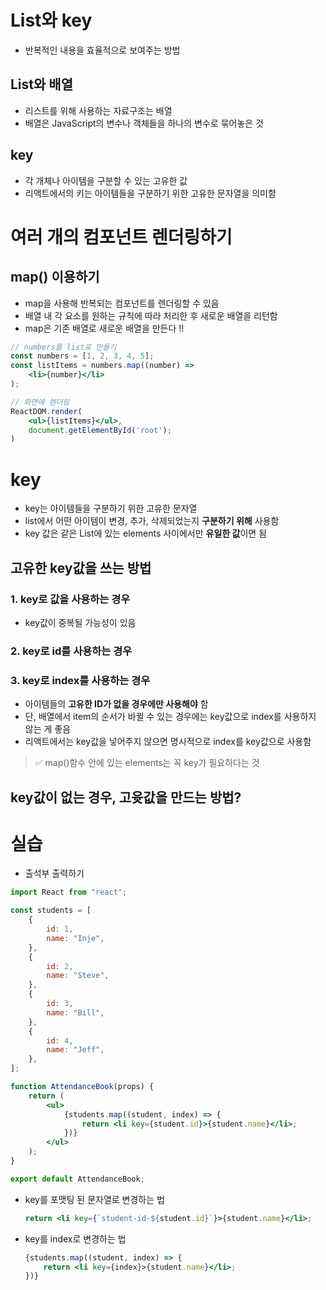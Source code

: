 # List와 key
- 반복적인 내용을 효율적으로 보여주는 방법
## List와 배열
- 리스트를 위해 사용하는 자료구조는 배열
- 배열은 JavaScript의 변수나 객체들을 하나의 변수로 묶어놓은 것

## key
- 각 개체나 아이템을 구분할 수 있는 고유한 값
- 리액트에서의 키는 아이템들을 구분하기 위한 고유한 문자열을 의미함

# 여러 개의 컴포넌트 렌더링하기
## map() 이용하기
- map을 사용해 반복되는 컴포넌트를 렌더링할 수 있음
- 배열 내 각 요소를 원하는 규칙에 따라 처리한 후 새로운 배열을 리턴함 
- map은 기존 배열로 새로운 배열을 만든다 !!

```jsx
// numbers를 list로 만들기
const numbers = [1, 2, 3, 4, 5];
const listItems = numbers.map((number) => 
    <li>{number}</li>
);

// 화면에 렌더링
ReactDOM.render(
    <ul>{listItems}</ul>,
    document.getElementById('root');
)
```
# key
- key는 아이템들을 구분하기 위한 고유한 문자열 
- list에서 어떤 아이템이 변경, 추가, 삭제되었는지 **구분하기 위해** 사용함
- key 값은 같은 List에 있는 elements 사이에서만 **유일한 값**이면 됨 

## 고유한 key값을 쓰는 방법
### 1. key로 값을 사용하는 경우
- key값이 중복될 가능성이 있음 

### 2. key로 id를 사용하는 경우

### 3. key로 index를 사용하는 경우
- 아이템들의 **고유한 ID가 없을 경우에만 사용해야** 함
- 단, 배열에서 item의 순서가 바뀔 수 있는 경우에는 key값으로 index를 사용하지 않는 게 좋음
- 리액트에서는 key값을 넣어주지 않으면 명시적으로 index를 key값으로 사용함

> ✅ map()함수 안에 있는 elements는 꼭 key가 필요하다는 것 

## key값이 없는 경우, 고윳값을 만드는 방법?



# 실습
- 출석부 출력하기
```jsx
import React from "react";

const students = [
    {
        id: 1,
        name: "Inje",
    },
    {
        id: 2,
        name: "Steve",
    },
    {
        id: 3,
        name: "Bill",
    },
    {
        id: 4,
        name: "Jeff",
    },
];

function AttendanceBook(props) {
    return (
        <ul>
            {students.map((student, index) => {
                return <li key={student.id}>{student.name}</li>;
            })}
        </ul>
    );
}

export default AttendanceBook;
```

- key를 포맷팅 된 문자열로 변경하는 법
    ```jsx
    return <li key={`student-id-${student.id}`}>{student.name}</li>;
    ```

- key를 index로 변경하는 법
    ```jsx
    {students.map((student, index) => {
        return <li key={index}>{student.name}</li>;
    })}
    ```